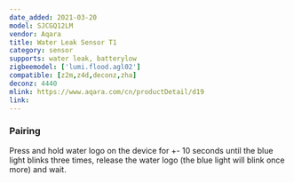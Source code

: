 ```yaml
---
date_added: 2021-03-20
model: SJCGQ12LM
vendor: Aqara
title: Water Leak Sensor T1
category: sensor
supports: water leak, batterylow
zigbeemodel: ['lumi.flood.agl02']
compatible: [z2m,z4d,deconz,zha]
deconz: 4440
mlink: https://www.aqara.com/cn/productDetail/d19
link: 
---
```



### Pairing
Press and hold water logo on the device for +- 10 seconds until the blue light blinks
three times, release the water logo (the blue light will blink once more) and wait.
